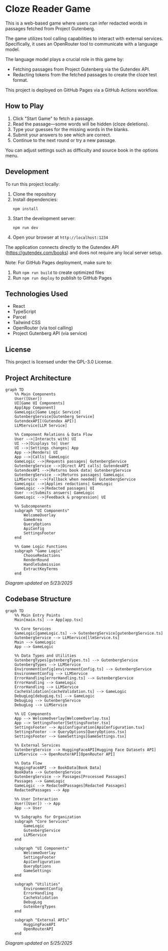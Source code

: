 # Cloze Reader Game

This is a web-based game where users can infer redacted words in passages fetched from Project Gutenberg.

The game utilizes tool calling capabilities to interact with external services. Specifically, it uses an OpenRouter tool to communicate with a language model.

The language model plays a crucial role in this game by:

- Fetching passages from Project Gutenberg via the Gutendex API.
- Redacting tokens from the fetched passages to create the cloze test format.

This project is deployed on GitHub Pages via a GitHub Actions workflow.

## How to Play

1. Click "Start Game" to fetch a passage.
2. Read the passage—some words will be hidden (cloze deletions).
3. Type your guesses for the missing words in the blanks.
4. Submit your answers to see which are correct.
5. Continue to the next round or try a new passage.

You can adjust settings such as difficulty and source book in the options menu.

## Development

To run this project locally:

1. Clone the repository
2. Install dependencies:
   ```
   npm install
   ```
3. Start the development server:
   ```
   npm run dev
   ```
4. Open your browser at `http://localhost:1234`

The application connects directly to the Gutendex API (https://gutendex.com/books) and does not require any local server setup.

Note: For GitHub Pages deployment, make sure to:
1. Run `npm run build` to create optimized files
2. Run `npm run deploy` to publish to GitHub Pages

## Technologies Used

- React
- TypeScript
- Parcel
- Tailwind CSS
- OpenRouter (via tool calling)
- Project Gutenberg API (via service)

## License

This project is licensed under the GPL-3.0 License.

## Project Architecture

```mermaid
graph TD
    %% Main Components
    User([User])
    UI[Game UI Components]
    App[App Component]
    GameLogic[Game Logic Service]
    GutenbergService[Gutenberg Service]
    GutendexAPI[(Gutendex API)]
    LLMService[LLM Service]
    
    %% Component Relations & Data Flow
    User -->|Interacts with| UI
    UI -->|Displays to| User
    UI -->|Settings changes| App
    App -->|Renders| UI
    App -->|Calls| GameLogic
    GameLogic -->|Requests passages| GutenbergService
    GutenbergService -->|Direct API calls| GutendexAPI
    GutendexAPI -->|Returns book data| GutenbergService
    GutenbergService -->|Returns passages| GameLogic
    LLMService -->|Fallback when needed| GutenbergService
    GameLogic -->|Applies redactions| GameLogic
    GameLogic -->|Redacted passages| UI
    User -->|Submits answers| GameLogic
    GameLogic -->|Feedback & progression| UI

    %% Subcomponents
    subgraph "UI Components"
        WelcomeOverlay
        GameArea
        QueryOptions
        ApiConfig
        SettingsFooter
    end

    %% Game Logic Functions
    subgraph "Game Logic"
        ChooseRedactions
        RenderRound
        HandleSubmission
        ExtractKeyTerms
    end
```

*Diagram updated on 5/23/2025*

## Codebase Structure

```mermaid
graph TD
    %% Main Entry Points
    Main[main.ts] --> App[app.tsx]
    
    %% Core Services
    GameLogic[gameLogic.ts] --> GutenbergService[gutenbergService.ts]
    GutenbergService --> LLMService[llmService.ts]
    Main --> GameLogic
    App --> GameLogic
    
    %% Data Types and Utilities
    GutenbergTypes[gutenbergTypes.ts] --> GutenbergService
    GutenbergTypes --> LLMService
    EnvironmentConfig[environmentConfig.ts] --> GutenbergService
    EnvironmentConfig --> LLMService
    ErrorHandling[errorHandling.ts] --> GutenbergService
    ErrorHandling --> GameLogic
    ErrorHandling --> LLMService
    CacheValidation[cacheValidation.ts] --> GameLogic
    DebugLog[debugLog.ts] --> GameLogic
    DebugLog --> GutenbergService
    DebugLog --> LLMService
    
    %% UI Components
    App --> WelcomeOverlay[WelcomeOverlay.tsx]
    App --> SettingsFooter[SettingsFooter.tsx]
    SettingsFooter --> ApiConfiguration[ApiConfiguration.tsx]
    SettingsFooter --> QueryOptions[QueryOptions.tsx]
    SettingsFooter --> GameSettings[GameSettings.tsx]
    
    %% External Services
    GutenbergService --> HuggingFaceAPI[Hugging Face Datasets API]
    LLMService --> OpenRouterAPI[OpenRouter API]
    
    %% Data Flow
    HuggingFaceAPI --> BookData[Book Data]
    BookData --> GutenbergService
    GutenbergService --> Passages[Processed Passages]
    Passages --> GameLogic
    GameLogic --> RedactedPassages[Redacted Passages]
    RedactedPassages --> App
    
    %% User Interaction
    User([User]) --> App
    App --> User
    
    %% Subgraphs for Organization
    subgraph "Core Services"
        GameLogic
        GutenbergService
        LLMService
    end
    
    subgraph "UI Components"
        WelcomeOverlay
        SettingsFooter
        ApiConfiguration
        QueryOptions
        GameSettings
    end
    
    subgraph "Utilities"
        EnvironmentConfig
        ErrorHandling
        CacheValidation
        DebugLog
        GutenbergTypes
    end
    
    subgraph "External APIs"
        HuggingFaceAPI
        OpenRouterAPI
    end
```

*Diagram updated on 5/25/2025*

